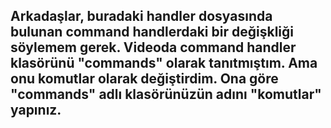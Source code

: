 ## Arkadaşlar, buradaki handler dosyasında bulunan command handlerdaki bir değişkliği söylemem gerek. Videoda command handler klasörünü "commands" olarak tanıtmıştım. Ama onu komutlar olarak değiştirdim. Ona göre "commands" adlı klasörünüzün adını "komutlar" yapınız.
